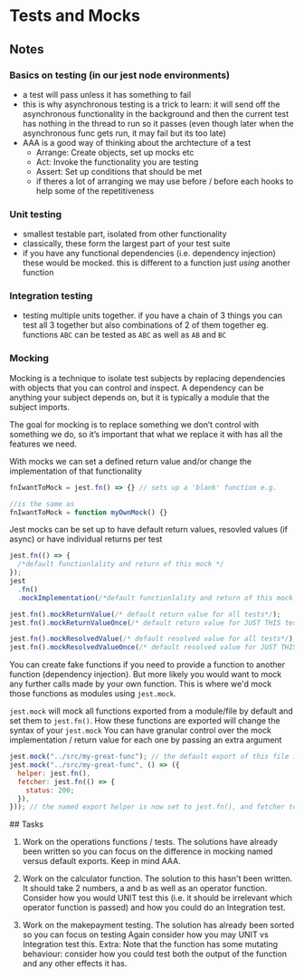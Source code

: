 # Tests and Mocks

## Notes

### Basics on testing (in our jest node environments)

- a test will pass unless it has something to fail
- this is why asynchronous testing is a trick to learn: it will send off the asynchronous functionality in the background and then the current test has nothing in the thread to run so it passes (even though later when the asynchronous func gets run, it may fail but its too late)
- AAA is a good way of thinking about the archtecture of a test
  - Arrange: Create objects, set up mocks etc
  - Act: Invoke the functionality you are testing
  - Assert: Set up conditions that should be met
  - if theres a lot of arranging we may use before / before each hooks to help some of the repetitiveness

### Unit testing

- smallest testable part, isolated from other functionality
- classically, these form the largest part of your test suite
- if you have any functional dependencies (i.e. dependency injection) these would be mocked. this is different to a function just _using_ another function

### Integration testing

- testing multiple units together. if you have a chain of 3 things you can test all 3 together but also combinations of 2 of them together eg. functions `ABC` can be tested as `ABC` as well as `AB` and `BC`

### Mocking

Mocking is a technique to isolate test subjects by replacing dependencies with objects that you can control and inspect. A dependency can be anything your subject depends on, but it is typically a module that the subject imports.

The goal for mocking is to replace something we don’t control with something we do, so it’s important that what we replace it with has all the features we need.

With mocks we can set a defined return value and/or change the implementation of that functionality

```js
fnIwantToMock = jest.fn() => {} // sets up a 'blank' function e.g.

//is the same as
fnIwantToMock = function myOwnMock() {}
```

Jest mocks can be set up to have default return values, resovled values (if async) or have individual returns per test

```js
jest.fn(() => {
  /*default functionlality and return of this mock */
});
jest
  .fn()
  .mockImplementation(/*default functionlality and return of this mock */); // same as above

jest.fn().mockReturnValue(/* default return value for all tests*/);
jest.fn().mockReturnValueOnce(/* default return value for JUST THIS test*/);

jest.fn().mockResolvedValue(/* default resolved value for all tests*/);
jest.fn().mockResolvedValueOnce(/* default resolved value for JUST THIS test*/);
```

You can create fake functions if you need to provide a function to another function (dependency injection).
But more likely you would want to mock any further calls made by your own function. This is where we'd mock those functions as modules using `jest.mock`.

`jest.mock` will mock all functions exported from a module/file by default and set them to `jest.fn()`. How these functions are exported will change the syntax of your `jest.mock` You can have granular control over the mock implementation / return value for each one by passing an extra argument

```js
jest.mock("../src/my-great-func"); // the default export of this file is set to jest.fn
jest.mock("../src/my-great-func", () => ({
  helper: jest.fn(),
  fetcher: jest.fn(() => {
    status: 200;
  }),
})); // the named export helper is now set to jest.fn(), and fetcher to a specific mock implementation
```

## Tasks

1. Work on the operations functions / tests. The solutions have already been written so you can focus on the difference in mocking named versus default exports. Keep in mind AAA.

2. Work on the calculator function. The solution to this hasn't been written.
   It should take 2 numbers, a and b as well as an operator function.
   Consider how you would UNIT test this (i.e. it should be irrelevant which operator function is passed) and how you could do an Integration test.

3. Work on the makepayment testing. The solution has already been sorted so you can focus on testing
   Again consider how you may UNIT vs Integration test this.
   Extra: Note that the function has some mutating behaviour: consider how you could test both the output of the function and any other effects it has.
